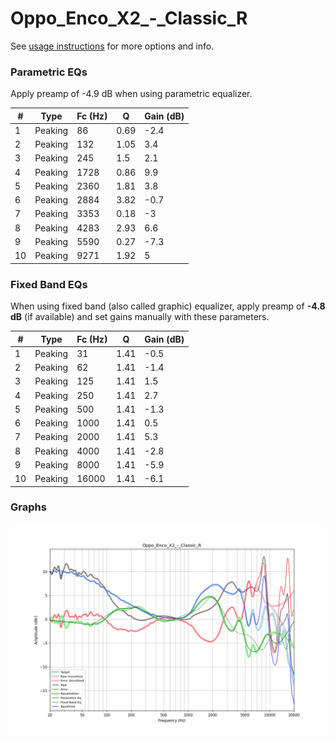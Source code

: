# Oppo_Enco_X2_-_Classic_R
See [usage instructions](https://github.com/jaakkopasanen/AutoEq#usage) for more options and info.

### Parametric EQs
Apply preamp of -4.9 dB when using parametric equalizer.

|   # | Type    |   Fc (Hz) |    Q |   Gain (dB) |
|-----|---------|-----------|------|-------------|
|   1 | Peaking |        86 | 0.69 |        -2.4 |
|   2 | Peaking |       132 | 1.05 |         3.4 |
|   3 | Peaking |       245 | 1.5  |         2.1 |
|   4 | Peaking |      1728 | 0.86 |         9.9 |
|   5 | Peaking |      2360 | 1.81 |         3.8 |
|   6 | Peaking |      2884 | 3.82 |        -0.7 |
|   7 | Peaking |      3353 | 0.18 |        -3   |
|   8 | Peaking |      4283 | 2.93 |         6.6 |
|   9 | Peaking |      5590 | 0.27 |        -7.3 |
|  10 | Peaking |      9271 | 1.92 |         5   |

### Fixed Band EQs
When using fixed band (also called graphic) equalizer, apply preamp of **-4.8 dB** (if available) and set gains manually with these parameters.

|   # | Type    |   Fc (Hz) |    Q |   Gain (dB) |
|-----|---------|-----------|------|-------------|
|   1 | Peaking |        31 | 1.41 |        -0.5 |
|   2 | Peaking |        62 | 1.41 |        -1.4 |
|   3 | Peaking |       125 | 1.41 |         1.5 |
|   4 | Peaking |       250 | 1.41 |         2.7 |
|   5 | Peaking |       500 | 1.41 |        -1.3 |
|   6 | Peaking |      1000 | 1.41 |         0.5 |
|   7 | Peaking |      2000 | 1.41 |         5.3 |
|   8 | Peaking |      4000 | 1.41 |        -2.8 |
|   9 | Peaking |      8000 | 1.41 |        -5.9 |
|  10 | Peaking |     16000 | 1.41 |        -6.1 |

### Graphs
![](./Oppo_Enco_X2_-_Classic_R.png)
